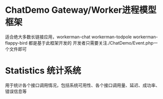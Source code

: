 ChatDemo Gateway/Worker进程模型框架
============
适合绝大多数长链接应用，workerman-chat workerman-todpole workerman-flappy-bird 都是基于此框架开发的
开发者只需要关注./ChatDemo/Event.php一个文件即可

Statistics 统计系统
============
用于统计各个接口调用情况，包括系统可用性、各个接口调用量、延迟、成功率、错误信息等
